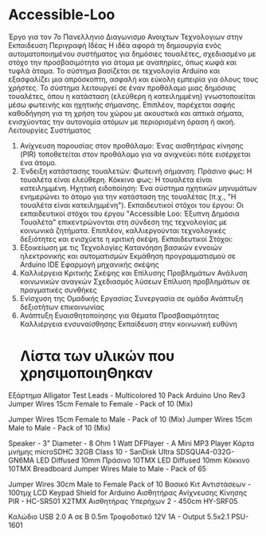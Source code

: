 # Accessible-Loo
Έργο για τον 7ο Πανελληνιο Διαγωνισμο Ανοιχτων Τεχνολογιων στην Εκπαιδευση
Περιγραφή Ιδέας
Η ιδέα αφορά τη δημιουργία ενός αυτοματοποιημένου συστήματος για δημόσιες τουαλέτες, σχεδιασμένο με στόχο την προσβασιμότητα για άτομα με αναπηρίες, όπως κωφά και τυφλά άτομα. Το σύστημα βασίζεται σε τεχνολογία Arduino και εξασφαλίζει μια απρόσκοπτη, ασφαλή και εύκολη εμπειρία για όλους τους χρήστες.
Το σύστημα λειτουργεί σε έναν προθάλαμο μιας δημόσιας τουαλέτες, όπου η κατάσταση (ελεύθερη ή κατειλημμένη) γνωστοποιείται μέσω φωτεινής και ηχητικής σήμανσης. Επιπλέον, παρέχεται σαφής καθοδήγηση για τη χρήση του χώρου με ακουστικά και απτικά σήματα, ενισχύοντας την αυτονομία ατόμων με περιορισμένη όραση ή ακοή.
Λειτουργίες Συστήματος
1.	Ανίχνευση παρουσίας στον προθάλαμο:
Ένας αισθητήρας κίνησης (PIR) τοποθετείται στον προθάλαμο για να ανιχνεύει πότε εισέρχεται ένα άτομο.
2.	Ένδειξη κατάστασης τουαλετών:
Φωτεινή σήμανση:
Πράσινο φως: Η τουαλέτα είναι ελεύθερη.
Κόκκινο φως: Η τουαλέτα είναι κατειλημμένη.
Ηχητική ειδοποίηση:
	Ένα σύστημα ηχητικών μηνυμάτων ενημερώνει το άτομο για την 	κατάσταση της τουαλέτας (π.χ., "Η τουαλέτα είναι 	κατειλημμένη").
Εκπαιδευτικοί στόχοι του έργου:
Οι εκπαιδευτικοί στόχοι του έργου "Accessible Loo: Έξυπνη Δημόσια Τουαλέτα" επικεντρώνονται στη σύνδεση της τεχνολογίας με κοινωνικά ζητήματα. Επιπλέον, καλλιεργούνται τεχνολογικές  δεξιότητες και ενισχύετε η κριτική σκέψη. 
Εκπαιδευτικοί  Στόχοι:
1. Εξοικείωση με τις Τεχνολογίες 
Κατανόηση βασικών εννοιών ηλεκτρονικής και αυτοματισμών
Εκμάθηση προγραμματισμού σε Arduino IDE
Εφαρμογή μηχανικής σκέψης
2. Καλλιέργεια Κριτικής Σκέψης και Επίλυσης Προβλημάτων
Ανάλυση κοινωνικών αναγκών
Σχεδιασμός λύσεων
Επίλυση προβλημάτων σε πραγματικές συνθήκες
3. Ενίσχυση της Ομαδικής Εργασίας 
Συνεργασία σε ομάδα
Ανάπτυξη δεξιοτήτων επικοινωνίας
4. Ανάπτυξη Ευαισθητοποίησης για Θέματα Προσβασιμότητας
Καλλιέργεια ενσυναίσθησης
Εκπαίδευση στην κοινωνική ευθύνη
   #  Λίστα των υλικών που χρησιμοποιηΘηκαν
Εξάρτημα
Alligator Test Leads - Multicolored 10 Pack
Arduino Uno Rev3
Jumper Wires 15cm Female to Female - Pack of 10 (Mix)

Jumper Wires 15cm Female to Male - Pack of 10 (Mix)
Jumper Wires 15cm Male to Male - Pack of 10 (Mix)

Speaker - 3" Diameter - 8 Ohm 1 Watt
DFPlayer - A Mini MP3 Player
Κάρτα μνήμης microSDHC 32GB Class 10 - SanDisk Ultra SDSQUA4-032G-GN6MA
	LED Diffused 10mm Πράσινο	10ΤΜΧ
LED Diffused 10mm Κόκκινο 10ΤΜΧ
Breadboard Jumper Wires Male to Male - Pack of 65

Jumper Wires 30cm Male to Female Pack of 10
Βασικό Κιτ Αντιστάσεων - 100τμχ
LCD Keypad Shield for Arduino
Αισθητήρας Ανίχνευσης Κίνησης PIR - HC-SR501   Χ2ΤΜΧ
Αισθητήρας Υπερήχων 2 - 450cm HY-SRF05

Καλώδιο USB 2.0 A σε B 0.5m
Τροφοδοτικό 12V 1A - Output 5.5x2.1 PSU-1601


